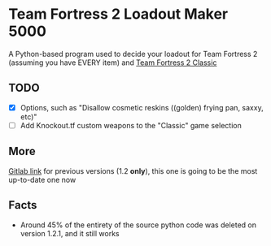 # Team Fortress 2 Loadout Maker 5000
A Python-based program used to decide your loadout for Team Fortress 2 (assuming you have EVERY item) and [Team Fortress 2 Classic](tf2classic.com/download)

## TODO
- [x] Options, such as "Disallow cosmetic reskins ((golden) frying pan, saxxy, etc)"
- [ ] Add Knockout.tf custom weapons to the "Classic" game selection

## More
[Gitlab link](https://gitlab.com/tf2-based/team-fortress-2-loadout-maker-5000/-/tree/main) for previous versions (1.2 **only**), this one is going to be the most up-to-date one now

## Facts
- Around 45% of the entirety of the source python code was deleted on version 1.2.1, and it still works
